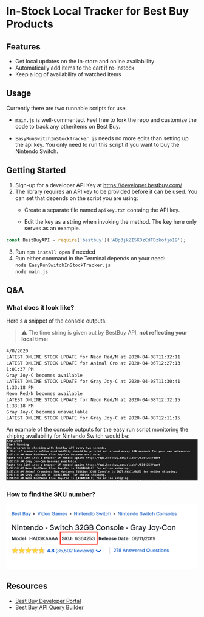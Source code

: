 # In-Stock Local Tracker for Best Buy Products

## Features
* Get local updates on the in-store and online availablility
* Automatically add items to the cart if re-instock
* Keep a log of availability of watched items

## Usage
Currently there are two runnable scripts for use.
* `main.js` is well-commented. Feel free to fork the repo and customize the code to track any otheritems on Best Buy.

* `EasyRunSwitchInStockTracker.js` needs no more edits than setting up the api key. You only need to run this script if you want to buy the Nintendo Switch.

## Getting Started
 1. Sign-up for a developer API Key at https://developer.bestbuy.com/
 2. The library requires an API key to be provided before it can be used. You can set that depends on the script you are using:
    * Create a separate file named `apikey.txt` containg the API key.<br>

    * Edit the key as a string when invoking the method. The key here only serves as an example.<br>
```Javascript
const BestBuyAPI = require('bestbuy')('ABp3jkZI5KOzCdTDzkofjo19');
```
  3. Run `npm install open` if needed
  4. Run either command in the Terminal depends on your need:<br>
  `node EasyRunSwitchInStockTracker.js`<br>
  `node main.js`

## Q&A
### What does it look like?

Here's a snippet of the console outputs.
> :warning: The time string is given out by BestBuy API, **not reflecting your local time**:

```
4/8/2020
LATEST ONLINE STOCK UPDATE for Neon Red/N at 2020-04-08T11:32:11
LATEST ONLINE STOCK UPDATE for Animal Cro at 2020-04-06T12:27:13
1:01:37 PM
Gray Joy-C becomes available
LATEST ONLINE STOCK UPDATE for Gray Joy-C at 2020-04-08T11:30:41
1:33:18 PM
Neon Red/N becomes available
LATEST ONLINE STOCK UPDATE for Neon Red/N at 2020-04-08T12:32:15
1:33:18 PM
Gray Joy-C becomes unavailable
LATEST ONLINE STOCK UPDATE for Gray Joy-C at 2020-04-08T12:11:15
```



An example of the console outputs for the easy run script monitoring the shiping availability for Nintendo Switch would be: 
![SKU example](https://github.com/dareg0/BestBuy-In-Stock-Local-Tracker/blob/master/exampleConsolePrintOut_SWITCH.png)

### How to find the SKU number?
![SKU example](https://github.com/dareg0/BestBuy-In-Stock-Local-Tracker/blob/master/skuScreeshot.png)

## Resources
 - [Best Buy Developer Portal](https://developer.bestbuy.com)
 - [Best Buy API Query Builder](https://github.com/BestBuyAPIs/bby-query-builder)
